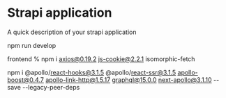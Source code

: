 # Strapi application

A quick description of your strapi application

npm run develop

frontend % npm i axios@0.19.2 js-cookie@2.2.1 isomorphic-fetch

npm i @apollo/react-hooks@3.1.5 @apollo/react-ssr@3.1.5 apollo-boost@0.4.7 apollo-link-http@1.5.17 graphql@15.0.0 next-apollo@3.1.10 --save --legacy-peer-deps
